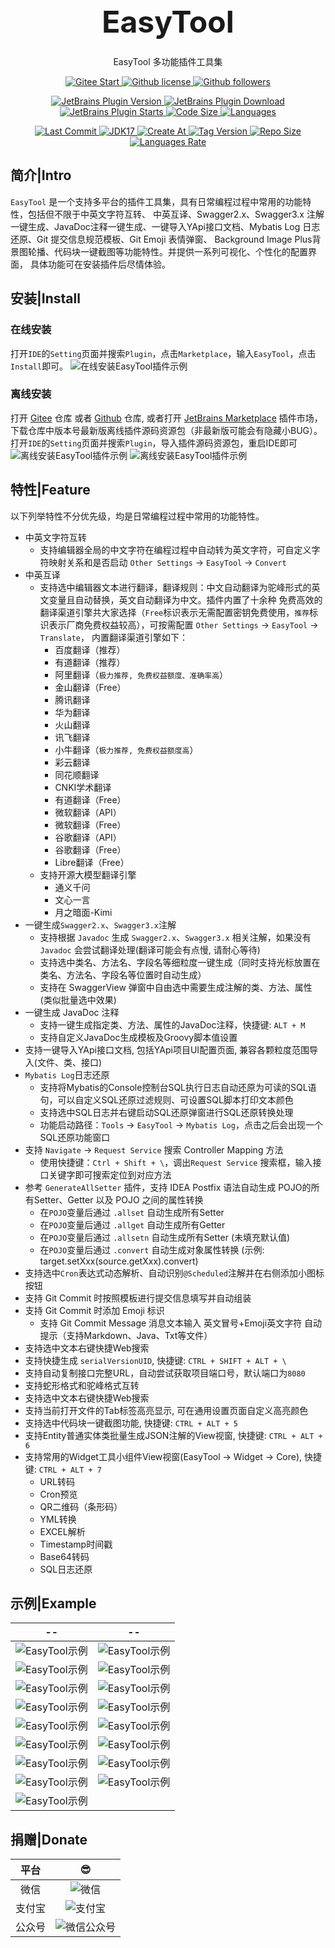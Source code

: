 <div style="text-align: center; font-size: xxx-large; margin-top: 1em; margin-bottom: 0.5em;"> <strong>EasyTool</strong> </div>
<div style="text-align: center;"> EasyTool 多功能插件工具集</div>
<div style="text-align: center;">
    <p>
        <a href="https://gitee.com/milubin/easy-tool-plugin/badge/star.svg" target="_blank">
            <img src="https://gitee.com/milubin/easy-tool-plugin/badge/star.svg" alt="Gitee Start" />
        </a>
        <a href="https://img.shields.io/github/license/java-horse/EasyTool-Plugin" target="_blank">
            <img src="https://img.shields.io/github/license/java-horse/EasyTool-Plugin" alt="Github license" />
        </a>
        <a href="https://img.shields.io/github/followers/java-horse" target="_blank">
            <img src="https://img.shields.io/github/followers/java-horse" alt="Github followers" />
        </a>
    </p>
    <p>
        <a href="https://img.shields.io/jetbrains/plugin/v/21589" target="_blank">
            <img src="https://img.shields.io/jetbrains/plugin/v/21589" alt="JetBrains Plugin Version" />
        </a>
        <a href="https://img.shields.io/jetbrains/plugin/d/21589" target="_blank">
            <img src="https://img.shields.io/jetbrains/plugin/d/21589" alt="JetBrains Plugin Download" />
        </a>
        <a href="https://img.shields.io/jetbrains/plugin/r/stars/21589" target="_blank">
            <img src="https://img.shields.io/jetbrains/plugin/r/stars/21589" alt="JetBrains Plugin Starts" />
        </a>
        <a href="https://img.shields.io/github/languages/code-size/java-horse/EasyTool" target="_blank">
            <img src="https://img.shields.io/github/languages/code-size/java-horse/EasyTool" alt="Code Size" />
        </a>
        <a href="https://img.shields.io/github/languages/count/java-horse/EasyTool" target="_blank">
            <img src="https://img.shields.io/github/languages/count/java-horse/EasyTool" alt="Languages" />
        </a>
    </p>
    <p>
        <a href="https://img.shields.io/github/last-commit/java-horse/EasyTool" target="_blank">
            <img src="https://img.shields.io/github/last-commit/java-horse/EasyTool" alt="Last Commit" />
        </a>
        <a href="https://img.shields.io/badge/Java-17-blue" target="_blank">
            <img src="https://img.shields.io/badge/Java-17-blue" alt="JDK17" />
        </a>
        <a href="https://img.shields.io/github/created-at/java-horse/EasyTool" target="_blank">
            <img src="https://img.shields.io/github/created-at/java-horse/EasyTool" alt="Create At" />
        </a>
        <a href="https://img.shields.io/github/v/tag/java-horse/EasyTool" target="_blank">
            <img src="https://img.shields.io/github/v/tag/java-horse/EasyTool" alt="Tag Version" />
        </a>
        <a href="https://img.shields.io/github/repo-size/java-horse/EasyTool" target="_blank">
            <img src="https://img.shields.io/github/repo-size/java-horse/EasyTool" alt="Repo Size" />
        </a>
        <a href="https://img.shields.io/github/languages/top/java-horse/EasyTool" target="_blank">
            <img src="https://img.shields.io/github/languages/top/java-horse/EasyTool" alt="Languages Rate" />
        </a>
    </p>
</div>

## 简介|Intro

`EasyTool` 是一个支持多平台的插件工具集，具有日常编程过程中常用的功能特性，包括但不限于中英文字符互转、
中英互译、Swagger2.x、Swagger3.x 注解一键生成、JavaDoc注释一键生成、一键导入YApi接口文档、Mybatis Log 日志还原、Git 提交信息规范模板、Git Emoji 表情弹窗、
Background Image Plus背景图轮播、代码块一键截图等功能特性。并提供一系列可视化、个性化的配置界面， 具体功能可在安装插件后尽情体验。

## 安装|Install

### 在线安装

打开`IDE`的`Setting`页面并搜索`Plugin`，点击`Marketplace`，输入`EasyTool`，点击`Install`即可。
![在线安装EasyTool插件示例](https://s11.ax1x.com/2024/01/27/pFn7p9J.png)

### 离线安装

打开 [Gitee](https://gitee.com/milubin/easy-tool-plugin) 仓库
或者 [Github](https://github.com/java-horse/EasyTool-Plugin) 仓库,
或者打开 [JetBrains Marketplace](https://plugins.jetbrains.com/plugin/21589-easytool/) 插件市场，
下载仓库中版本号最新版离线插件源码资源包（非最新版可能会有隐藏小BUG）。
打开`IDE`的`Setting`页面并搜索`Plugin`，导入插件源码资源包，重启IDE即可
![离线安装EasyTool插件示例](https://s11.ax1x.com/2024/03/02/pF0WO39.png)
![离线安装EasyTool插件示例](https://s11.ax1x.com/2024/01/27/pFn7Fnx.png)

## 特性|Feature

以下列举特性不分优先级，均是日常编程过程中常用的功能特性。

* 中英文字符互转
    * 支持编辑器全局的中文字符在编程过程中自动转为英文字符，可自定义字符映射关系和是否启动 `Other Settings` -> `EasyTool` -> `Convert`
* 中英互译
    * 支持选中编辑器文本进行翻译，翻译规则：中文自动翻译为驼峰形式的英文变量且自动替换，英文自动翻译为中文。插件内置了十余种
      免费高效的翻译渠道引擎共大家选择（`Free`标识表示无需配置密钥免费使用，`推荐`标识表示厂商免费权益较高），可按需配置 `Other Settings` -> `EasyTool` -> `Translate`，
      内置翻译渠道引擎如下：
        * 百度翻译（推荐）
        * 有道翻译（推荐）
        * 阿里翻译（`极力推荐, 免费权益额度、准确率高`）
        * 金山翻译（Free）
        * 腾讯翻译
        * 华为翻译
        * 火山翻译
        * 讯飞翻译
        * 小牛翻译（`极力推荐, 免费权益额度高`）
        * 彩云翻译
        * 同花顺翻译
        * CNKI学术翻译
        * 有道翻译（Free）
        * 微软翻译（API）
        * 微软翻译（Free）
        * 谷歌翻译（API）
        * 谷歌翻译（Free）
        * Libre翻译（Free）
    * 支持开源大模型翻译引擎
        * 通义千问
        * 文心一言
        * 月之暗面-Kimi
* 一键生成`Swagger2.x`、`Swagger3.x`注解
    * 支持根据 `Javadoc` 生成 `Swagger2.x`、`Swagger3.x` 相关注解，如果没有 `Javadoc` 会尝试翻译处理(翻译可能会有点慢, 请耐心等待)
    * 支持选中类名、方法名、字段名等细粒度一键生成（同时支持光标放置在类名、方法名、字段名等位置时自动生成）
    * 支持在 SwaggerView 弹窗中自由选中需要生成注解的类、方法、属性 (类似批量选中效果)
* 一键生成 JavaDoc 注释
    * 支持一键生成指定类、方法、属性的JavaDoc注释，快捷键: `ALT + M`
    * 支持自定义JavaDoc生成模板及Groovy脚本值设置
* 支持一键导入YApi接口文档, 包括YApi项目UI配置页面, 兼容各颗粒度范围导入(文件、类、接口)
* `Mybatis Log`日志还原
    * 支持将Mybatis的Console控制台SQL执行日志自动还原为可读的SQL语句，可以自定义SQL还原过滤规则、可设置SQL脚本打印文本颜色
    * 支持选中SQL日志并右键启动SQL还原弹窗进行SQL还原转换处理
    * 功能启动路径：`Tools` -> `EasyTool` -> `Mybatis Log`，点击之后会出现一个SQL还原功能窗口
* 支持 `Navigate` -> `Request Service` 搜索 Controller Mapping 方法
    * 使用快捷键：`Ctrl + Shift + \`，调出`Request Service` 搜索框，输入接口关键字即可搜索定位到对应方法
* 参考 `GenerateAllSetter` 插件，支持 IDEA Postfix 语法自动生成 POJO的所有Setter、Getter 以及 POJO 之间的属性转换
    * 在`POJO`变量后通过 `.allset` 自动生成所有Setter
    * 在`POJO`变量后通过 `.allget` 自动生成所有Getter
    * 在`POJO`变量后通过 `.allsetn` 自动生成所有Setter (未填充默认值)
    * 在`POJO`变量后通过 `.convert` 自动生成对象属性转换 (示例: target.setXxx(source.getXxx).convert)
* 支持选中`Cron`表达式动态解析、自动识别`@Scheduled`注解并在右侧添加小图标按钮
* 支持 Git Commit 时按照模板进行提交信息填写并自动组装
* 支持 Git Commit 时添加 Emoji 标识
    * 支持 Git Commit Message 消息文本输入 英文冒号+Emoji英文字符 自动提示（支持Markdown、Java、Txt等文件）
* 支持选中文本右键快捷Web搜索
* 支持快捷生成 `serialVersionUID`, 快捷键: `CTRL + SHIFT + ALT + \`
* 支持自动复制接口完整URL，自动尝试获取项目端口号，默认端口为`8080`
* 支持蛇形格式和驼峰格式互转
* 支持选中文本右键快捷Web搜索
* 支持当前打开文件的Tab标签高亮显示, 可在通用设置页面自定义高亮颜色
* 支持选中代码块一键截图功能, 快捷键: `CTRL + ALT + 5`
* 支持Entity普通实体类批量生成JSON注解的View视窗, 快捷键: `CTRL + ALT + 6`
* 支持常用的Widget工具小组件View视窗(EasyTool -> Widget -> Core), 快捷键: `CTRL + ALT + 7`
    * URL转码
    * Cron预览
    * QR二维码（条形码）
    * YML转换
    * EXCEL解析
    * Timestamp时间戳
    * Base64转码
    * SQL日志还原

## 示例|Example

|                                --                                 |                                --                                 |
|:-----------------------------------------------------------------:|:-----------------------------------------------------------------:|
|   ![EasyTool示例](https://s11.ax1x.com/2024/02/01/pFMJRqf.md.png)   |   ![EasyTool示例](https://s11.ax1x.com/2024/02/01/pFMJfZ8.md.png)   |
|   ![EasyTool示例](https://s21.ax1x.com/2024/03/09/pFsvfzj.md.png)   |   ![EasyTool示例](https://s11.ax1x.com/2024/02/01/pFMJgMt.md.png)   |
|   ![EasyTool示例](https://s11.ax1x.com/2024/02/01/pFMJ6xI.md.png)   | ![EasyTool示例](https://s2.loli.net/2024/02/01/GtbruVxFQlL4jzd.png) |
| ![EasyTool示例](https://s2.loli.net/2024/02/01/XO9g2hSnkbwWAqa.png) | ![EasyTool示例](https://s2.loli.net/2024/02/01/wJuaboTyjLrZilY.png) |
| ![EasyTool示例](https://s2.loli.net/2024/02/01/mzQrMeI3VuPnJjS.png) | ![EasyTool示例](https://s2.loli.net/2024/02/01/o9H7siMe5AfjpKh.png) |
| ![EasyTool示例](https://s2.loli.net/2024/02/01/m6fPA9DBwv5Kx21.png) | ![EasyTool示例](https://s2.loli.net/2024/02/01/1mXHVLv9ciBfsEO.png) |
|   ![EasyTool示例](https://s21.ax1x.com/2024/03/09/pFsvWWQ.md.png)   |   ![EasyTool示例](https://s21.ax1x.com/2024/03/09/pFsv4Qs.md.png)   |
|   ![EasyTool示例](https://s21.ax1x.com/2024/03/09/pFsv7wV.md.png)   |   ![EasyTool示例](https://s21.ax1x.com/2024/03/09/pFsvILq.md.png)   |
|   ![EasyTool示例](https://s21.ax1x.com/2024/03/09/pFsvTe0.md.png)   |                                                                   |

## 捐赠|Donate

| 平台  |                          😎                           |
|:---:|:-----------------------------------------------------:|
| 微信  |  ![微信](https://s11.ax1x.com/2024/02/01/pFMJ0aD.png)   |
| 支付宝 |  ![支付宝](https://s11.ax1x.com/2024/02/01/pFMJwVO.png)  |
| 公众号 | ![微信公众号](https://s11.ax1x.com/2024/02/01/pFMJaqK.jpg) |



